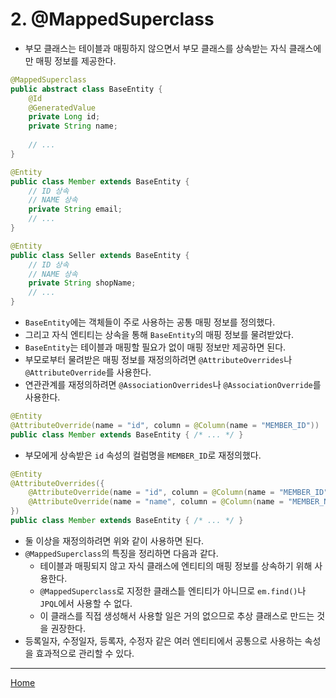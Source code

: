 # 2. @MappedSuperclass

- 부모 클래스는 테이블과 매핑하지 않으면서 부모 클래스를 상속받는 자식 클래스에만 매핑 정보를 제공한다.

```java
@MappedSuperclass
public abstract class BaseEntity {
    @Id
    @GeneratedValue
    private Long id;
    private String name;
    
    // ...
}

@Entity
public class Member extends BaseEntity {
    // ID 상속
    // NAME 상속
    private String email;
    // ...
}

@Entity
public class Seller extends BaseEntity {
    // ID 상속
    // NAME 상속
    private String shopName;
    // ...
}
```

- `BaseEntity`에는 객체들이 주로 사용하는 공통 매핑 정보를 정의했다.
- 그리고 자식 엔티티는 상속을 통해 `BaseEntity`의 매핑 정보를 물려받았다.
- `BaseEntity`는 테이블과 매핑할 필요가 없이 매핑 정보만 제공하면 된다.
- 부모로부터 물려받은 매핑 정보를 재정의하려면 `@AttributeOverrides`나 `@AttributeOverride`를 사용한다.
- 연관관계를 재정의하려면 `@AssociationOverrides`나 `@AssociationOverride`를 사용한다.

```java
@Entity
@AttributeOverride(name = "id", column = @Column(name = "MEMBER_ID"))
public class Member extends BaseEntity { /* ... */ }
```

- 부모에게 상속받은 `id` 속성의 컬럼명을 `MEMBER_ID`로 재정의했다.

```java
@Entity
@AttributeOverrides({
    @AttributeOverride(name = "id", column = @Column(name = "MEMBER_ID")),
    @AttributeOverride(name = "name", column = @Column(name = "MEMBER_NAME"))
})
public class Member extends BaseEntity { /* ... */ }
```

- 둘 이상을 재정의하려면 위와 같이 사용하면 된다.
- `@MappedSuperclass`의 특징을 정리하면 다음과 같다.
    - 테이블과 매핑되지 않고 자식 클래스에 엔티티의 매핑 정보를 상속하기 위해 사용한다.
    - `@MappedSuperclass`로 지정한 클래스틑 엔티티가 아니므로 `em.find()`나 `JPQL`에서 사용할 수 없다.
    - 이 클래스를 직접 생성해서 사용할 일은 거의 없으므로 추상 클래스로 만드는 것을 권장한다.
- 등록일자, 수정일자, 등록자, 수정자 같은 여러 엔티티에서 공통으로 사용하는 속성을 효과적으로 관리할 수 있다.

-----
[Home](./index.md)
